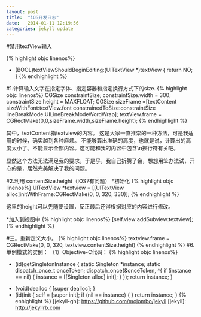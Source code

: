 ```yaml
---
layout: post
title:  "iOS开发日志"
date:   2014-01-11 12:19:56
categories: jekyll update
---
```

#禁用textView输入

{% highlight objc linenos%}
- (BOOL)textViewShouldBeginEditing:(UITextView *)textView
{
    return NO;
}
{% endhighlight %}

#1.计算输入文字在指定字体、指定容器和指定换行方式下的size.
{% highlight objc linenos%}
    CGSize constraintSize;
    constraintSize.width = 300;
    constraintSize.height = MAXFLOAT;
    CGSize sizeFrame =[textContent sizeWithFont:textView.font constrainedToSize:constraintSize lineBreakMode:UILineBreakModeWordWrap];
    textView.frame = CGRectMake(0,0,sizeFrame.width,sizeFrame.height);
{% endhighlight %}

其中，textContent指textview的内容。
这是大家一直推崇的一种方法，可是我适用的时候，确实越到各种麻烦。
不能够算出准确的高度，也就是说，计算出的高度太小了。不能显示全部内容。这可能和我的内容中包含\n换行符有关吧。

显然这个方法无法满足我的要求，于是乎，我自己折腾了会，想想用笨办法试，开心的是，居然完美解决了我的问题。

#2.利用 contentSize.height（iOS7有问题）
*初始化
{% highlight objc linenos%}
UITextView *textview  = [[UITextView alloc]initWithFrame:CGRectMake(0, 0, 320, 330)];
{% endhighlight %}


这里的height可以先随便设置，反正最后还得根据对应的内容进行修改。

*加入到视图中
{% highlight objc linenos%}
    [self.view addSubview:textview];
{% endhighlight %}


#三。重新定义大小。
{% highlight objc linenos%}
    textview.frame = CGRectMake(0, 0, 320, textview.contentSize.height)
{% endhighlight %}
#6.单例模式的实例：
    （1）Objective-C代码：
{% highlight objc linenos%}
+ (id)getSingletonInstance
{
    static Singleton *instance;
    static dispatch_once_t onceToken;
    dispatch_once(&onceToken, ^{
        if (instance == nil)
        {
            instance = [[Singleton alloc] init];
        }
    });
    return instance;
}
- (void)dealloc
{
    [super dealloc];
}
- (id)init
{
    self = [super init];
    if (nil == instance)
    {
    }
    return instance;
}
{% enhighlight %}
[jekyll-gh]: https://github.com/mojombo/jekyll
[jekyll]:    http://jekyllrb.com
